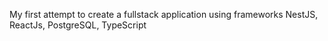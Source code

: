 My first attempt to create a fullstack application using frameworks NestJS, ReactJs, PostgreSQL, TypeScript